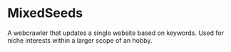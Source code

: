 # MixedSeeds
A webcrawler that updates a single website based on keywords. Used for niche interests within a larger scope of an hobby.

